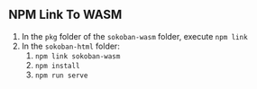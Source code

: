 ## NPM Link To WASM
1. In the `pkg` folder of the `sokoban-wasm` folder, execute `npm link`
1. In the `sokoban-html` folder:
    1. `npm link sokoban-wasm`
    1. `npm install`
    1. `npm run serve`
